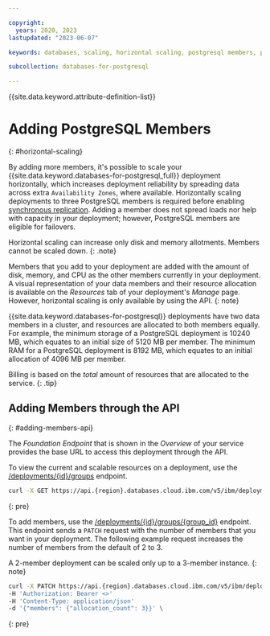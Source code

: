 ```yaml
---

copyright:
  years: 2020, 2023
lastupdated: "2023-06-07"

keywords: databases, scaling, horizontal scaling, postgresql members, postgres members, postgres scaling, data members

subcollection: databases-for-postgresql

---
```


{{site.data.keyword.attribute-definition-list}}


# Adding PostgreSQL Members
{: #horizontal-scaling}

By adding more members, it's possible to scale your {{site.data.keyword.databases-for-postgresql_full}} deployment horizontally, which increases deployment reliability by spreading data across extra `Availability Zones`, where available. Horizontally scaling deployments to three PostgreSQL members is required before enabling [synchronous replication](/docs/databases-for-postgresql?topic=databases-for-postgresql-changing-configuration#general-settings). Adding a member does not spread loads nor help with capacity in your deployment; however, PostgreSQL members are eligible for failovers.

Horizontal scaling can increase only disk and memory allotments. Members cannot be scaled down.
{: .note}

Members that you add to your deployment are added with the amount of disk, memory, and CPU as the other members currently in your deployment. A visual representation of your data members and their resource allocation is available on the _Resources_ tab of your deployment's _Manage_ page. However, horizontal scaling is only available by using the API.
{: note}

{{site.data.keyword.databases-for-postgresql}} deployments have two data members in a cluster, and resources are allocated to both members equally. For example, the minimum storage of a PostgreSQL deployment is 10240 MB, which equates to an initial size of 5120 MB per member. The minimum RAM for a PostgreSQL deployment is 8192 MB, which equates to an initial allocation of 4096 MB per member.

Billing is based on the _total_ amount of resources that are allocated to the service. 
{: .tip}

## Adding Members through the API
{: #adding-members-api}

The _Foundation Endpoint_ that is shown in the _Overview_ of your service provides the base URL to access this deployment through the API.

To view the current and scalable resources on a deployment, use the [/deployments/{id}/groups](https://cloud.ibm.com/apidocs/cloud-databases-api/cloud-databases-api-v5#listdeploymentscalinggroups-permissions) endpoint.

```sh
curl -X GET https://api.{region}.databases.cloud.ibm.com/v5/ibm/deployments/{id}/groups -H 'Authorization: Bearer <>' \
```
{: pre}

To add members, use the [/deployments/{id}/groups/{group_id}](https://cloud.ibm.com/apidocs/cloud-databases-api/cloud-databases-api-v5#setdeploymentscalinggroup-permissions) endpoint. This endpoint sends a `PATCH` request with the number of members that you want in your deployment. The following example request increases the number of members from the default of 2 to 3.

A 2-member deployment can be scaled only up to a 3-member instance.
{: note}

```sh
curl -X PATCH https://api.{region}.databases.cloud.ibm.com/v5/ibm/deployments/{id}/groups/{group_id} 
-H 'Authorization: Bearer <>' 
-H 'Content-Type: application/json' 
-d '{"members": {"allocation_count": 3}}' \
```
{: pre}
